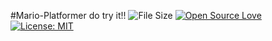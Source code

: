 #Mario-Platformer
do try it!!
![File Size](https://img.shields.io/github/repo-size/Sumit-Narwani/Mario-Platformer)
[![Open Source Love](https://badges.frapsoft.com/os/v1/open-source.svg?v=103)](https://github.com/Sumit-Narwani)
[![License: MIT](https://img.shields.io/badge/License-MIT-green.svg)](https://opensource.org/licenses/MIT)
